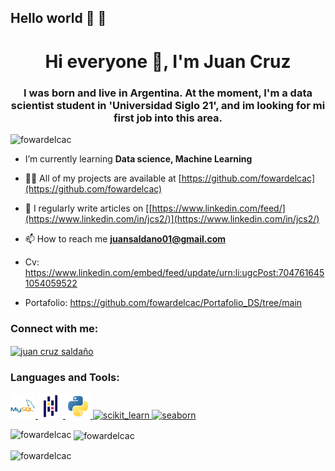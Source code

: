 ## Hello world 👋 👋

<h1 align="center">Hi everyone 👋, I'm Juan Cruz</h1>
<h3 align="center">I was born and live in Argentina. At the moment, I'm a data scientist student in 'Universidad Siglo 21', and im looking for mi first job into this area.</h3>
     
<p align="left"> <img src="https://komarev.com/ghpvc/?username=fowardelcac&label=Profile%20views&color=0e75b6&style=flat" alt="fowardelcac" /> </p>

- I’m currently learning **Data science, Machine Learning**

- 👨‍💻 All of my projects are available at [https://github.com/fowardelcac](https://github.com/fowardelcac)

- 📝 I regularly write articles on [[https://www.linkedin.com/feed/](https://www.linkedin.com/in/jcs2/)](https://www.linkedin.com/in/jcs2/)

- 📫 How to reach me **juansaldano01@gmail.com**
- Cv: https://www.linkedin.com/embed/feed/update/urn:li:ugcPost:7047616451054059522
- Portafolio: https://github.com/fowardelcac/Portafolio_DS/tree/main

<h3 align="left">Connect with me:</h3>
<p align="left">
<a href="https://linkedin.com/in/jcs2" target="blank"><img align="center" src="https://raw.githubusercontent.com/rahuldkjain/github-profile-readme-generator/master/src/images/icons/Social/linked-in-alt.svg" alt="juan cruz saldaño" height="30" width="40" /></a>
</p>

<h3 align="left">Languages and Tools:</h3>
<p align="left"> <a href="https://www.mysql.com/" target="_blank" rel="noreferrer"> <img src="https://raw.githubusercontent.com/devicons/devicon/master/icons/mysql/mysql-original-wordmark.svg" alt="mysql" width="40" height="40"/> </a> <a href="https://pandas.pydata.org/" target="_blank" rel="noreferrer"> <img src="https://raw.githubusercontent.com/devicons/devicon/2ae2a900d2f041da66e950e4d48052658d850630/icons/pandas/pandas-original.svg" alt="pandas" width="40" height="40"/> </a> <a href="https://www.python.org" target="_blank" rel="noreferrer"> <img src="https://raw.githubusercontent.com/devicons/devicon/master/icons/python/python-original.svg" alt="python" width="40" height="40"/> </a> <a href="https://scikit-learn.org/" target="_blank" rel="noreferrer"> <img src="https://upload.wikimedia.org/wikipedia/commons/0/05/Scikit_learn_logo_small.svg" alt="scikit_learn" width="40" height="40"/> </a> <a href="https://seaborn.pydata.org/" target="_blank" rel="noreferrer"> <img src="https://seaborn.pydata.org/_images/logo-mark-lightbg.svg" alt="seaborn" width="40" height="40"/> </a> </p>

<p><img align="left" src="https://github-readme-stats.vercel.app/api/top-langs?username=fowardelcac&show_icons=true&locale=en&layout=compact" alt="fowardelcac" /></p>

<p>&nbsp;<img align="center" src="https://github-readme-stats.vercel.app/api?username=fowardelcac&show_icons=true&locale=en" alt="fowardelcac" /></p>

<p><img align="center" src="https://github-readme-streak-stats.herokuapp.com/?user=fowardelcac&" alt="fowardelcac" /></p>
